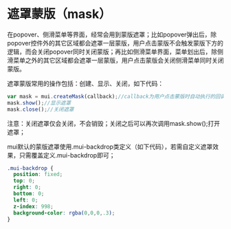 # 遮罩蒙版（mask）

在popover、侧滑菜单等界面，经常会用到蒙版遮罩；比如popover弹出后，除popover控件外的其它区域都会遮罩一层蒙版，用户点击蒙版不会触发蒙版下方的逻辑，而会关闭popover同时关闭蒙版；再比如侧滑菜单界面，菜单划出后，除侧滑菜单之外的其它区域都会遮罩一层蒙版，用户点击蒙版会关闭侧滑菜单同时关闭蒙版。

遮罩蒙版常用的操作包括：创建、显示、关闭，如下代码：


```js
var mask = mui.createMask(callback);//callback为用户点击蒙版时自动执行的回调；
mask.show();//显示遮罩
mask.close();//关闭遮罩
```

注意：关闭遮罩仅会关闭，不会销毁；关闭之后可以再次调用mask.show();打开遮罩；

mui默认的蒙版遮罩使用.mui-backdrop类定义（如下代码），若需自定义遮罩效果，只需覆盖定义.mui-backdrop即可；


```css
.mui-backdrop {
  position: fixed;
  top: 0;
  right: 0;
  bottom: 0;
  left: 0;
  z-index: 998;
  background-color: rgba(0,0,0,.3);
}
```

